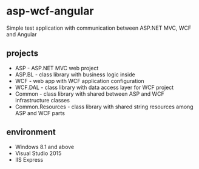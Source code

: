 # asp-wcf-angular
Simple test application with communication between ASP.NET MVC, WCF and Angular

## projects
- ASP - ASP.NET MVC web project
- ASP.BL - class library with business logic inside
- WCF - web app with WCF application configuration
- WCF.DAL - class library with data access layer for WCF project
- Common - class library with shared between ASP and WCF infrastructure classes
- Common.Resources - class library with shared string resources among ASP and WCF parts 

## environment
- Windows 8.1 and above
- Visual Studio 2015
- IIS Express